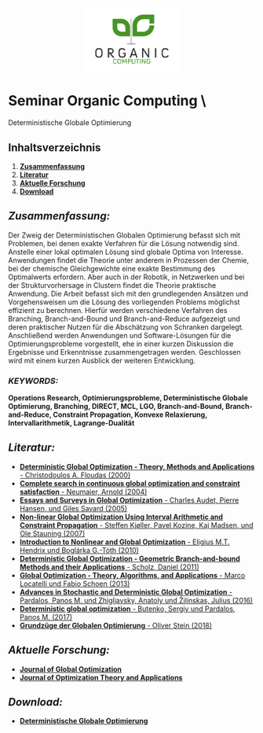 <p align="center"> <img src="./Organic_Computing.png" alt="drawing" width="200"/> </p>

# Seminar Organic Computing \
Deterministische Globale Optimierung
## Inhaltsverzeichnis
1. [**Zusammenfassung**](#Zusammenfassung)
2. [**Literatur**](#Literatur)
3. [**Aktuelle Forschung**](#Forschung)
4. [**Download**](#Download)


## *Zusammenfassung:*
Der Zweig der Deterministischen Globalen Optimierung befasst
sich mit Problemen, bei denen exakte Verfahren für die Lösung notwendig sind. Anstelle einer lokal optimalen Lösung sind globale
Optima von Interesse. Anwendungen findet die Theorie unter anderem in Prozessen der Chemie, bei der chemische Gleichgewichte
eine exakte Bestimmung des Optimalwerts erfordern. Aber auch in
der Robotik, in Netzwerken und bei der Strukturvorhersage in Clustern findet die Theorie praktische Anwendung. Die Arbeit befasst
sich mit den grundlegenden Ansätzen und Vorgehensweisen um
die Lösung des vorliegenden Problems möglichst effizient zu berechnen. Hierfür werden verschiedene Verfahren des Branching,
Branch-and-Bound und Branch-and-Reduce aufgezeigt und deren
praktischer Nutzen für die Abschätzung von Schranken dargelegt.
Anschließend werden Anwendungen und Software-Lösungen für
die Optimierungsprobleme vorgestellt, ehe in einer kurzen Diskussion die Ergebnisse und Erkenntnisse zusammengetragen werden.
Geschlossen wird mit einem kurzen Ausblick der weiteren Entwicklung.

### *KEYWORDS:*
**Operations Research, Optimierungsprobleme, Deterministische Globale Optimierung, Branching, DIRECT, MCL, LGO, Branch-and-Bound, Branch-and-Reduce, Constraint Propagation, Konvexe Relaxierung, Intervallarithmetik, Lagrange-Dualität**

## *Literatur:*
- [**Deterministic Global Optimization - Theory, Methods and Applications** - Christodoulos A. Floudas (2000)](https://www.doi.org/10.1007/978-1-4757-4949-6)
- [**Complete search in continuous global optimization and constraint satisfaction** - Neumaier, Arnold (2004)](https://www.doi.org/10.1017/cbo9780511569975.004)
- [**Essays and Surveys in Global Optimization** - Charles Audet, Pierre Hansen, und Giles Savard (2005)](https://www.doi.org/10.1007/b135610)
- [**Non-linear Global Optimization Using Interval Arithmetic and Constraint Propagation** - Steffen Kjøller, Pavel Kozine, Kaj Madsen, und Ole Stauning (2007)](https://www.doi.org/10.1007/978-0-387-36721-7_3)
- [**Introduction to Nonlinear and Global Optimization** - Eligius M.T. Hendrix und Boglárka G.-Tóth (2010)](https://www.doi.org/10.1007/978-0-387-88670-1)
- [**Deterministic Global Optimization - Geometric Branch-and-bound Methods and their Applications** - Scholz, Daniel (2011)](https://www.doi.org/10.1007/978-1-4614-1951-8)
- [**Global Optimization - Theory, Algorithms, and Applications** - Marco Locatelli und Fabio Schoen (2013)](https://www.doi.org/10.1137/1.9781611972672)
- [**Advances in Stochastic and Deterministic Global Optimization** - Pardalos, Panos M. und Zhigljavsky, Anatoly und Žilinskas, Julius (2016)](https://www.doi.org/10.1007/978-3-319-29975-4)
- [**Deterministic global optimization** - Butenko, Sergiy und Pardalos, Panos M. (2017)](https://www.doi.org/10.1137/1.9781611974683.ch13)
- [**Grundzüge der Globalen Optimierung** - Oliver Stein (2018)](https://www.doi.org/10.1007/978-3-662-55360-2)

## *Aktuelle Forschung:* <a name="Forschung"></a>
- [**Journal of Global Optimization**](https://www.springer.com/journal/10898)
- [**Journal of Optimization Theory and Applications**](https://www.springer.com/journal/10957/)


## *Download:*
- [**Deterministische Globale Optimierung**](https://github.com/timdafler/Organic_Computing_Seminar/blob/main/Deterministische_Globale_Optimierung.pdf)
